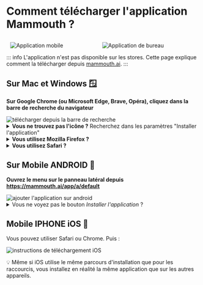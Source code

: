 # Comment télécharger l'application Mammouth ?

## 

<div style="display: flex; margin: 10px;">
    <div style="flex: 1, text-align: center; margin-right: 10px;">
        <img src="/docs/how-to-download-the-mammouth-app/mobile_app.png" alt="Application mobile" style="max-width: 100%; max-height: 250px; object-fit: contain;">
    </div>
    <div class="desktop-only" style="flex: 1; text-align: center; margin-left: 10px;">
        <img src="/docs/how-to-download-the-mammouth-app/desktop_app.png" alt="Application de bureau" style="max-width: 100%; max-height: 250px; object-fit: contain;">
    </div>
</div>

::: info L'application n'est pas disponible sur les stores. Cette page explique comment la télécharger depuis [mammouth.ai](http://mammouth.ai).
:::

<!-- Instructions Bureau -->
<div class="desktop-only">

## Sur Mac et Windows 🪟

**Sur Google Chrome (ou Microsoft Edge, Brave, Opéra), cliquez dans la barre de recherche du navigateur**

<img src="/fr/docs/how-to-download-the-mammouth-app/download_from_search_bar_FR.png" alt="télécharger depuis la barre de recherche" style="max-width: 450px">

<details>
<summary><strong>Vous ne trouvez pas l'icône ?</strong> Recherchez dans les paramètres "Installer l'application"</summary>
<img src="/fr/docs/how-to-download-the-mammouth-app/installer_app_depuis_settings_FR.png" alt="télécharger l'application de bureau mammouth" style="max-height: 850px" >
</details>
<details>
<summary><strong>Vous utilisez Mozilla Firefox ?</strong></summary> Malheureusement, Firefox ne prend pas en charge l'application Mammouth. Vous devrez ouvrir un autre navigateur pour installer Mammouth.
</details>
<details>
<summary><strong>Vous utilisez Safari ?</strong></summary> Safari nécessite deux étapes supplémentaires : <strong>cliquez sur l'icône de partage puis sur "Ajouter au Dock".</strong> <br/> <br/>

<img src="/docs/how-to-download-the-mammouth-app/Safari_MacOS_EN_1_underlined.png" alt="download mammouth desktop app on Safari" style="max-height: 500px" >

💡 Même si Safari utilise le même flux d'installation que pour les raccourcis, vous installez en réalité la même application que sur les autres navigateurs.
</details>
</div>

## Sur Mobile ANDROID 🤖

**Ouvrez le menu sur le panneau latéral depuis https://mammouth.ai/app/a/default**

<img src="/fr/docs/how-to-download-the-mammouth-app/download_from_sidebar_FR.png" alt="ajouter l'application sur android" style="max-width: 100%; max-height: 400px">

<details>
<summary>Vous ne voyez pas le bouton <i>Installer l'application</i> ?</summary>

Il existe une autre méthode : ouvrez les paramètres, puis sélectionnez "Ajouter à l'écran d'accueil", puis "Installer l'application"

<img src="/fr/docs/how-to-download-the-mammouth-app/tuto_android_FR.png" alt="ajouter sur android" style="max-height: 500px" >

🦊 Si vous utilisez Firefox, vous devrez utiliser un autre navigateur comme Google Chrome, Microsoft Edge, Brave, Opéra ou Vivaldi pour installer l'application.

</details>

## Mobile IPHONE iOS 🍏

<p>Vous pouvez utiliser Safari ou Chrome. Puis :</p>
<img src="/fr/docs/how-to-download-the-mammouth-app/tuto_iphone_FR.png" alt="instructions de téléchargement iOS">

<style>
    @media (max-width: 768px) {
        .desktop-only {
            display: none;
        }
    }
</style>

💡 Même si iOS utilise le même parcours d'installation que pour les raccourcis, vous installez en réalité la même application que sur les autres appareils.